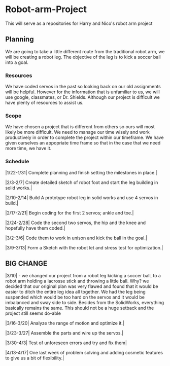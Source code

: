 # Robot-arm-Project
This will serve as a repositories for Harry and Nico's robot arm project


## Planning
We are going to take a little different route from the traditional robot arm, we will be creating a robot leg. The objective of the leg is to kick a soccer ball into a goal.
### Resources
 We have coded servos in the past so looking back on our old assignments will be helpful. However for the information that is unfamiliar to us, we will use google, classmates, or Dr. Shields. Although our project is difficult we have plenty of resources to assist us.
### Scope
We have chosen a project that is different from others so ours will most likely be more difficult. We need to manage our time wisely and work productively in order to complete the project within our timeframe. We have given ourselves an appopriate time frame so that in the case that we need more time, we have it. 
### Schedule
|1/22-1/31| Complete planning and finish setting the milestones in place.|

|2/3-2/7| Create detailed sketch of robot foot and start the leg building in solid works.|

|2/10-2/14| Build A prototype robot leg in solid works and use 4 servos in build.|

|2/17-2/21| Begin coding for the first 2 servos; ankle and toe.|                                        

|2/24-2/28| Code the second two servos, the hip and the knee and hopefully have them coded.|

|3/2-3/6| Code them to work in unison and kick the ball in the goal.|

|3/9-3/13| Form a Sketch with the robot let and stress test for optimization.|

## BIG CHANGE
|3/10| - we changed our project from a robot leg kicking a soccer ball, to a robot arm holding a lacrosse stick and throwing a little ball. Why? we decided that our original plan was very flawed and found that it would be easier to ditch the entire leg idea all together. We had the leg being suspended which would be too hard on the servos and it would be imbalanced and sway side to side. Besides from the SolidWorks, everything basically remains the same. This should not be a huge setback and the project still seems do-able

|3/16-3/20| Analyze the range of motion and optimize it.|

|3/23-3/27| Assemble the parts and wire up the servos.|

|3/30-4/3| Test of unforeseen errors and try and fix them|

|4/13-4/17| One last week of problem solving and adding cosmetic features to give us a bit of flexibility.|






